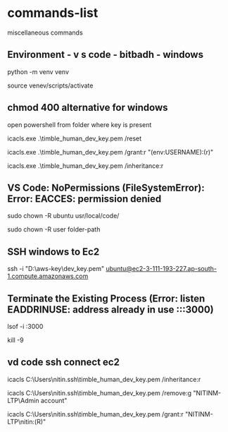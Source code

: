 # commands-list
miscellaneous commands

## Environment - v s code - bitbadh - windows

python -m venv venv

source venev/scripts/activate

## chmod 400 alternative for windows


open powershell from folder where key is present

icacls.exe .\timble_human_dev_key.pem /reset

icacls.exe .\timble_human_dev_key.pem /grant:r "$($env:USERNAME):(r)"

icacls.exe .\timble_human_dev_key.pem /inheritance:r

## VS Code: NoPermissions (FileSystemError): Error: EACCES: permission denied

sudo chown -R ubuntu usr/local/code/

sudo chown -R user folder-path


## SSH windows to Ec2
ssh -i "D:\aws-key\dev_key.pem" ubuntu@ec2-3-111-193-227.ap-south-1.compute.amazonaws.com

## Terminate the Existing Process (Error: listen EADDRINUSE: address already in use :::3000)
lsof -i :3000


kill -9 <PID>

## vd code ssh connect ec2

icacls C:\Users\nitin\.ssh\timble_human_dev_key.pem /inheritance:r


icacls C:\Users\nitin\.ssh\timble_human_dev_key.pem /remove:g "NITINM-LTP\Admin account"


icacls C:\Users\nitin\.ssh\timble_human_dev_key.pem /grant:r "NITINM-LTP\nitin:(R)"

